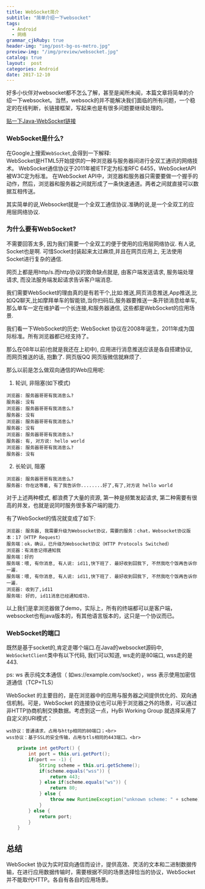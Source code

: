 ```yaml
---
title: WebSocket简介
subtitle: "简单介绍一下websocket"
tags:
  - Android
  - 网络
grammar_cjkRuby: true
header-img: "img/post-bg-os-metro.jpg"
preview-img: "/img/preview/websocket.jpg"
catalog: true
layout:  post
categories: Android
date: 2017-12-10
---
```


好多小伙伴对websocket都不怎么了解，甚至是闻所未闻，本篇文章将简单的介绍一下websocket。当然，websock的并不能解决我们面临的所有问题，一个稳定的在线判断，长链接框架，写起来也是有很多问题要继续处理的。

[贴一下Java-WebSocket链接](https://github.com/TooTallNate/Java-WebSocket)

### WebSocket是什么?
在Google上搜索`WebSocket`,会得到一下解释: <br>
WebSocket是HTML5开始提供的一种浏览器与服务器间进行全双工通讯的网络技术。 WebSocket通信协议于2011年被IETF定为标准RFC 6455，WebSocketAPI被W3C定为标准。 在WebSocket API中，浏览器和服务器只需要要做一个握手的动作，然后，浏览器和服务器之间就形成了一条快速通道。两者之间就直接可以数据互相传送。

其实简单的说,Websocket就是一个全双工通信协议.准确的说,是一个全双工的应用层网络协议.

### 为什么要有WebSocket?
不需要回答太多, 因为我们需要一个全双工的便于使用的应用层网络协议.
有人说, Socket也是啊. 可惜Socket封装起来太过麻烦,并且在网页应用上, 无法使用Socket进行复杂的通信.

网页上都是用http/s.而http协议的致命缺点就是, 由客户端发送请求, 服务端处理请求, 而没法服务端发起请求告诉客户端消息.

我们需要WebSocket的理由真的是有若干个,比如:推送,网页消息推送,App推送,比如QQ聊天,比如摩拜单车的智能锁,当你扫码后,服务器要推送一条开锁消息给单车, 那么单车一定在维护着一个长连接,和服务器通信, 这些都是WebSocket的应用场景.

我们看一下WebSocket的历史: WebSocket 协议在2008年诞生，2011年成为国际标准。所有浏览器都已经支持了。

那么在08年以前(也就是我还在上初中), 应用进行消息推送应该是各自搭建协议, 而网页推送的话, 抱歉了. 网页版QQ 网页版微信就麻烦了.

那么以前是怎么做双向通信的Web应用呢:
1. 轮训, 非阻塞(如下模式)
```
浏览器: 服务器哥哥有我消息么?
服务器: 没有
浏览器: 服务器哥哥有我消息么?
服务器: 没有
浏览器: 服务器哥哥有我消息么?
服务器: 没有
浏览器: 服务器哥哥有我消息么?
服务器: 有, 对方说: hello world
浏览器: 服务器哥哥有我消息么?
服务器: 没有
```

2. 长轮训, 阻塞
```
浏览器: 服务器哥哥有我消息么?
服务器: 你在这等着, 有了我告诉你........好了,有了,对方说 hello world
```

对于上述两种模式, 都浪费了大量的资源, 第一种是频繁发起请求, 第二种需要有很高的并发，也就是说同时服务很多客户端的能力.

有了WebSocket的情况就变成了如下:

```
浏览器: 服务器, 我需要升级为Websocket协议，需要的服务：chat，Websocket协议版本：17（HTTP Request）
服务端：ok，确认，已升级为Websocket协议（HTTP Protocols Switched）
浏览器：有消息记得通知我
服务端：好的
服务端：喂, 有你消息, 有人说: id11,快下班了. 最好收到回我下, 不然我吃个饭再告诉你一遍.
服务端：喂, 有你消息, 有人说: id11,快下班了. 最好收到回我下, 不然我吃个饭再告诉你一遍.
浏览器: 收到了,id11
服务端: 好的, id11消息已经通知成功.
```

以上我们是拿浏览器做了demo，实际上，所有的终端都可以是客户端，websocket也有java版本的，有其他语言版本的，这只是一个协议而已。

### WebSocket的端口
既然是基于socket的,肯定走哪个端口.在Java的websocket源码中, `WebSocketClient`类中有以下代码, 我们可以知道, ws走的是80端口, wss走的是443.

ps: ws 表示纯文本通信（ 如ws://example.com/socket），wss 表示使用加密信道通信（TCP+TLS）

WebSocket 的主要目的，是在浏览器中的应用与服务器之间提供优化的、双向通信机制。可是，WebSocket 的连接协议也可以用于浏览器之外的场景，可以通过非HTTP协商机制交换数据。考虑到这一点，HyBi Working Group 就选择采用了自定义的URI模式：

    ws协议：普通请求，占用与http相同的80端口；<br>
    wss协议：基于SSL的安全传输，占用与tls相同的443端口。<br>


``` java
    private int getPort() {
        int port = this.uri.getPort();
        if(port == -1) {
            String scheme = this.uri.getScheme();
            if(scheme.equals("wss")) {
                return 443;
            } else if(scheme.equals("ws")) {
                return 80;
            } else {
                throw new RuntimeException("unknown scheme: " + scheme);
            }
        } else {
            return port;
        }
    }
```

## 总结
WebSocket 协议为实时双向通信而设计，提供高效、灵活的文本和二进制数据传输，在进行应用数据传输时，需要根据不同的场景选择恰当的协议，WebSocket 并不能取代HTTP。各自有各自的应用场景。
